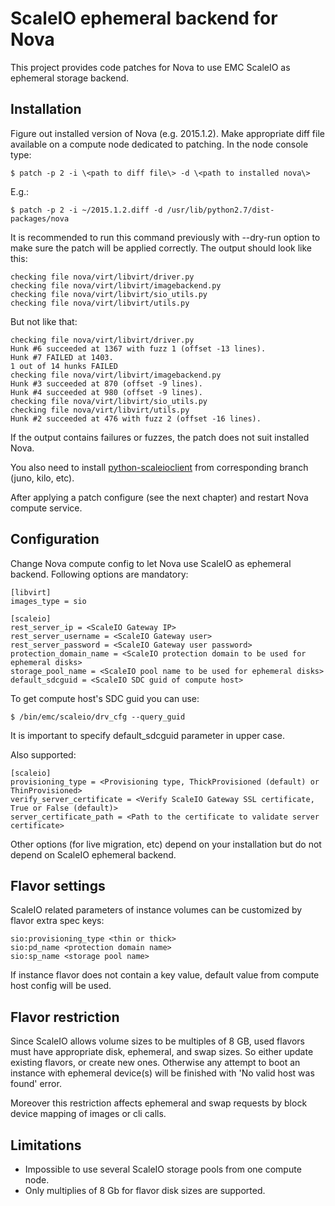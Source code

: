 # ScaleIO ephemeral backend for Nova
This project provides code patches for Nova to use EMC ScaleIO as ephemeral storage backend.

## Installation
Figure out installed version of Nova (e.g. 2015.1.2). Make appropriate diff file available on a compute node dedicated to patching. In the node console type:
```
$ patch -p 2 -i \<path to diff file\> -d \<path to installed nova\>
```
E.g.:
```
$ patch -p 2 -i ~/2015.1.2.diff -d /usr/lib/python2.7/dist-packages/nova
```
It is recommended to run this command previously with --dry-run option to make sure the patch will be applied correctly. The output should look like this:
```
checking file nova/virt/libvirt/driver.py
checking file nova/virt/libvirt/imagebackend.py
checking file nova/virt/libvirt/sio_utils.py
checking file nova/virt/libvirt/utils.py
```
But not like that:
```
checking file nova/virt/libvirt/driver.py
Hunk #6 succeeded at 1367 with fuzz 1 (offset -13 lines).
Hunk #7 FAILED at 1403.
1 out of 14 hunks FAILED
checking file nova/virt/libvirt/imagebackend.py
Hunk #3 succeeded at 870 (offset -9 lines).
Hunk #4 succeeded at 980 (offset -9 lines).
checking file nova/virt/libvirt/sio_utils.py
checking file nova/virt/libvirt/utils.py
Hunk #2 succeeded at 476 with fuzz 2 (offset -16 lines).
```
If the output contains failures or fuzzes, the patch does not suit installed Nova.

You also need to install [python-scaleioclient](https://github.com/codedellemc/python-scaleioclient) from corresponding branch (juno, kilo, etc).

After applying a patch configure (see the next chapter) and restart Nova compute service.

## Configuration
Change Nova compute config to let Nova use ScaleIO as ephemeral backend. Following options are mandatory:
```
[libvirt]
images_type = sio

[scaleio]
rest_server_ip = <ScaleIO Gateway IP>
rest_server_username = <ScaleIO Gateway user>
rest_server_password = <ScaleIO Gateway user password>
protection_domain_name = <ScaleIO protection domain to be used for ephemeral disks>
storage_pool_name = <ScaleIO pool name to be used for ephemeral disks>
default_sdcguid = <ScaleIO SDC guid of compute host>
```
To get compute host's SDC guid you can use:
```
$ /bin/emc/scaleio/drv_cfg --query_guid
```
It is important to specify default_sdcguid parameter in upper case.

Also supported:
```
[scaleio]
provisioning_type = <Provisioning type, ThickProvisioned (default) or ThinProvisioned>
verify_server_certificate = <Verify ScaleIO Gateway SSL certificate, True or False (default)>
server_certificate_path = <Path to the certificate to validate server certificate>
```
Other options (for live migration, etc) depend on your installation but do not depend on ScaleIO ephemeral backend.

## Flavor settings
ScaleIO related parameters of instance volumes can be customized by flavor extra spec keys:
```
sio:provisioning_type <thin or thick>
sio:pd_name <protection domain name>
sio:sp_name <storage pool name>
```
If instance flavor does not contain a key value, default value from compute host config will be used.

## Flavor restriction
Since ScaleIO allows volume sizes to be multiples of 8 GB, used flavors must have appropriate disk, ephemeral, and swap sizes. So either update existing flavors, or create new ones. Otherwise any attempt to boot an instance with ephemeral device(s) will be finished with 'No valid host was found' error.

Moreover this restriction affects ephemeral and swap requests by block device mapping of images or cli calls.

## Limitations
* Impossible to use several ScaleIO storage pools from one compute node.
* Only multiplies of 8 Gb for flavor disk sizes are supported.
